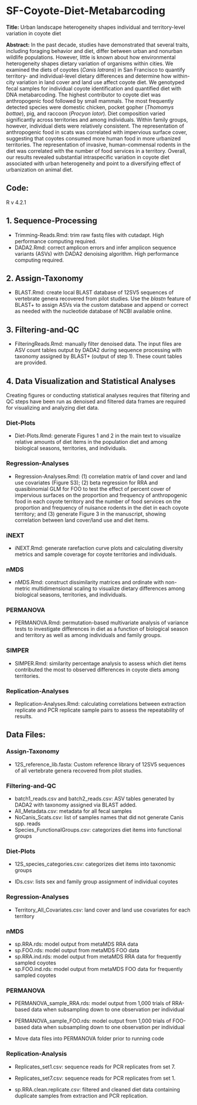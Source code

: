 # SF-Coyote-Diet-Metabarcoding

**Title:** Urban landscape heterogeneity shapes individual and territory-level variation in coyote diet

**Abstract:** In the past decade, studies have demonstrated that several traits, including foraging behavior and diet, differ between urban and nonurban wildlife populations. However, little is known about how environmental heterogeneity shapes dietary variation of organisms within cities. We examined the diets of coyotes (*Canis latrans*) in San Francisco to quantify territory- and individual-level dietary differences and determine how within-city variation in land cover and land use affect coyote diet. We genotyped fecal samples for individual coyote identification and quantified diet with DNA metabarcoding. The highest contributor to coyote diet was anthropogenic food followed by small mammals. The most frequently detected species were domestic chicken, pocket gopher (*Thomomys bottae*), pig, and raccoon (*Procyon lotor*). Diet composition varied significantly across territories and among individuals. Within family groups, however, individual diets were relatively consistent. The representation of anthropogenic food in scats was correlated with impervious surface cover, suggesting that coyotes consumed more human food in more urbanized territories. The representation of invasive, human-commensal rodents in the diet was correlated with the number of food services in a territory. Overall, our results revealed substantial intraspecific variation in coyote diet associated with urban heterogeneity and point to a diversifying effect of urbanization on animal diet.

## Code:

R v 4.2.1

## 1. Sequence-Processing

-   Trimming-Reads.Rmd: trim raw fastq files with cutadapt. High performance computing required.
-   DADA2.Rmd: correct amplicon errors and infer amplicon sequence variants (ASVs) with DADA2 denoising algorithm. High performance computing required.

## 2. Assign-Taxonomy

-   BLAST.Rmd: create local BLAST database of 12SV5 sequences of vertebrate genera recovered from pilot studies. Use the *blastn* feature of BLAST+ to assign ASVs via the custom database and append or correct as needed with the nucleotide database of NCBI available online.

## 3. Filtering-and-QC

-   FilteringReads.Rmd: manually filter denoised data. The input files are ASV count tables output by DADA2 during sequence processing with taxonomy assigned by BLAST+ (output of step 1). These count tables are provided.

## 4. Data Visualization and Statistical Analyses

Creating figures or conducting statistical analyses requires that filtering and QC steps have been run as denoised and filtered data frames are required for visualizing and analyzing diet data.

### Diet-Plots

-   Diet-Plots.Rmd: generate Figures 1 and 2 in the main text to visualize relative amounts of diet items in the population diet and among biological seasons, territories, and individuals.

### Regression-Analyses

-   Regression-Analyses.Rmd: (1) correlation matrix of land cover and land use covariates (Figure S3); (2) beta regression for RRA and quasibinomial GLM for FOO to test the effect of percent cover of impervious surfaces on the proportion and frequency of anthropogenic food in each coyote territory and the number of food services on the proportion and frequency of nuisance rodents in the diet in each coyote territory; and (3) generate Figure 3 in the manuscript, showing correlation between land cover/land use and diet items.

### iNEXT

-   iNEXT.Rmd: generate rarefaction curve plots and calculating diversity metrics and sample coverage for coyote territories and individuals.

### nMDS

-   nMDS.Rmd: construct dissimilarity matrices and ordinate with non-metric multidimensional scaling to visualize dietary differences among biological seasons, territories, and individuals.

### PERMANOVA

-   PERMANOVA.Rmd: permutation-based multivariate analysis of variance tests to investigate differences in diet as a function of biological season and territory as well as among individuals and family groups.

### SIMPER

-   SIMPER.Rmd: similarity percentage analysis to assess which diet items contributed the most to observed differences in coyote diets among territories.

### Replication-Analyses

-   Replication-Analyses.Rmd: calculating correlations between extraction replicate and PCR replicate sample pairs to assess the repeatability of results.

## Data Files:

### Assign-Taxonomy

-   12S_reference_lib.fasta: Custom reference library of 12SV5 sequences of all vertebrate genera recovered from pilot studies.

### Filtering-and-QC

-   batch1_reads.csv and batch2_reads.csv: ASV tables generated by DADA2 with taxonomy assigned via BLAST added.
-   All_Metadata.csv: metadata for all fecal samples
-   NoCanis_Scats.csv: list of samples names that did not generate Canis spp. reads
-   Species_FunctionalGroups.csv: categorizes diet items into functional groups

### Diet-Plots

-   12S_species_categories.csv: categorizes diet items into taxonomic groups

-   IDs.csv: lists sex and family group assignment of individual coyotes

### Regression-Analyses

-   Territory_All_Covariates.csv: land cover and land use covariates for each territory

### nMDS

-   sp.RRA.rds: model output from metaMDS RRA data
-   sp.FOO.rds: model output from metaMDS FOO data
-   sp.RRA.ind.rds: model output from metaMDS RRA data for frequently sampled coyotes
-   sp.FOO.ind.rds: model output from metaMDS FOO data for frequently sampled coyotes

### PERMANOVA

-   PERMANOVA_sample_RRA.rds: model output from 1,000 trials of RRA-based data when subsampling down to one observation per individual

-   PERMANOVA_sample_FOO.rds: model output from 1,000 trials of FOO-based data when subsampling down to one observation per individual

-   Move data files into PERMANOVA folder prior to running code

### Replication-Analysis

-   Replicates_set1.csv: sequence reads for PCR replicates from set 7.

-   Replicates_set7.csv: sequence reads for PCR replicates from set 1.

-   sp.RRA.clean.replicate.csv: filtered and cleaned diet data containing duplicate samples from extraction and PCR replication.
